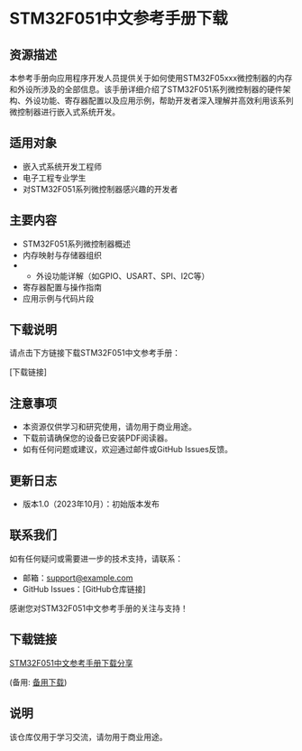 # STM32F051中文参考手册下载

## 资源描述
本参考手册向应用程序开发人员提供关于如何使用STM32F05xxx微控制器的内存和外设所涉及的全部信息。该手册详细介绍了STM32F051系列微控制器的硬件架构、外设功能、寄存器配置以及应用示例，帮助开发者深入理解并高效利用该系列微控制器进行嵌入式系统开发。

## 适用对象
- 嵌入式系统开发工程师
- 电子工程专业学生
- 对STM32F051系列微控制器感兴趣的开发者

## 主要内容
- STM32F051系列微控制器概述
- 内存映射与存储器组织
- - 外设功能详解（如GPIO、USART、SPI、I2C等）
- 寄存器配置与操作指南
- 应用示例与代码片段

## 下载说明
请点击下方链接下载STM32F051中文参考手册：

[下载链接]

## 注意事项
- 本资源仅供学习和研究使用，请勿用于商业用途。
- 下载前请确保您的设备已安装PDF阅读器。
- 如有任何问题或建议，欢迎通过邮件或GitHub Issues反馈。

## 更新日志
- 版本1.0（2023年10月）：初始版本发布

## 联系我们
如有任何疑问或需要进一步的技术支持，请联系：
- 邮箱：support@example.com
- GitHub Issues：[GitHub仓库链接]

感谢您对STM32F051中文参考手册的关注与支持！

## 下载链接
[STM32F051中文参考手册下载分享](https://pan.quark.cn/s/e7159ba5e7e9) 

(备用: [备用下载](https://pan.baidu.com/s/1yxtkOsFq3O-JJe4evF4MgQ?pwd=1234))

## 说明

该仓库仅用于学习交流，请勿用于商业用途。
